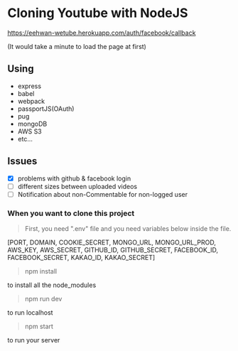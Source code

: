 # Cloning Youtube with NodeJS

https://eehwan-wetube.herokuapp.com/auth/facebook/callback

(It would take a minute to load the page at first)
## Using
- express
- babel
- webpack
- passportJS(OAuth)
- pug
- mongoDB
- AWS S3
- etc...

## Issues
- [x] problems with github & facebook login 
- [ ] different sizes between uploaded videos
- [ ] Notification about non-Commentable for non-logged user

### When you want to clone this project

> First, you need ".env" file and you need variables below inside the file.

[PORT, DOMAIN, COOKIE_SECRET, MONGO_URL, MONGO_URL_PROD, AWS_KEY, AWS_SECRET, GITHUB_ID, GITHUB_SECRET, FACEBOOK_ID, FACEBOOK_SECRET, KAKAO_ID, KAKAO_SECRET]

> npm install

to install all the node_modules

> npm run dev

to run localhost

> npm start

to run your server
